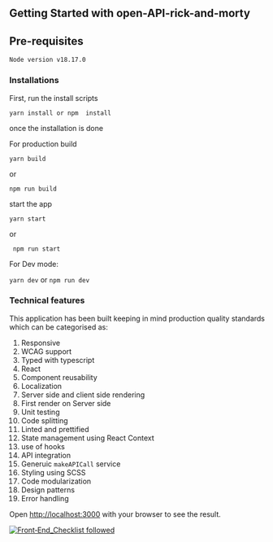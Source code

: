 ## Getting Started with open-API-rick-and-morty

## Pre-requisites

`Node version v18.17.0 `

### Installations

First, run the install scripts

`yarn install or npm  install`

once the installation is done

For production build

`yarn build`

or

`npm run build`

start the app

`yarn start`

or

` npm run start`

For Dev mode:

`yarn dev`
or `npm run dev`

### Technical features

This application has been built keeping in mind production quality standards which can be categorised as:

1. Responsive
2. WCAG support
3. Typed with typescript
4. React
5. Component reusability
6. Localization
7. Server side and client side rendering
8. First render on Server side
9. Unit testing
10. Code splitting
11. Linted and prettified
12. State management using React Context
13. use of hooks
14. API integration
15. Generuic `makeAPICall` service
16. Styling using SCSS
17. Code modularization
18. Design patterns
19. Error handling

Open [http://localhost:3000](http://localhost:3000) with your browser to see the result.

[![Front‑End_Checklist followed](https://img.shields.io/badge/Front‑End_Checklist-followed-brightgreen.svg)](https://github.com/thedaviddias/Front-End-Checklist/)
